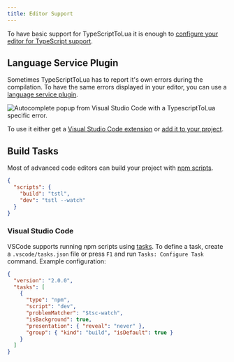 ```yaml
---
title: Editor Support
---
```


To have basic support for TypeScriptToLua it is enough to [configure your editor for TypeScript support](https://github.com/Microsoft/TypeScript/wiki/TypeScript-Editor-Support).

## Language Service Plugin

Sometimes TypeScriptToLua has to report it's own errors during the compilation. To have the same errors displayed in your editor, you can use a [language service plugin](https://github.com/microsoft/TypeScript/wiki/Writing-a-Language-Service-Plugin).

![Autocomplete popup from Visual Studio Code with a TypescriptToLua specific error.](/images/editor-support-diagnostics.png)

To use it either get a [Visual Studio Code extension](https://marketplace.visualstudio.com/items?itemName=ark120202.vscode-typescript-to-lua) or [add it to your project](https://github.com/TypeScriptToLua/typescript-tstl-plugin#installation).

## Build Tasks

Most of advanced code editors can build your project with [npm scripts](https://docs.npmjs.com/misc/scripts).

```json title=package.json
{
  "scripts": {
    "build": "tstl",
    "dev": "tstl --watch"
  }
}
```

### Visual Studio Code

VSCode supports running npm scripts using [tasks](https://code.visualstudio.com/docs/editor/tasks). To define a task, create a `.vscode/tasks.json` file or press `F1` and run `Tasks: Configure Task` command. Example configuration:

```json title=tasks.json
{
  "version": "2.0.0",
  "tasks": [
    {
      "type": "npm",
      "script": "dev",
      "problemMatcher": "$tsc-watch",
      "isBackground": true,
      "presentation": { "reveal": "never" },
      "group": { "kind": "build", "isDefault": true }
    }
  ]
}
```
